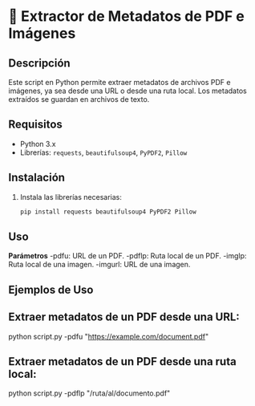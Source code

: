 # 📝 Extractor de Metadatos de PDF e Imágenes

## Descripción
Este script en Python permite extraer metadatos de archivos PDF e imágenes, ya sea desde una URL o desde una ruta local. Los metadatos extraídos se guardan en archivos de texto.

## Requisitos
- Python 3.x
- Librerías: `requests`, `beautifulsoup4`, `PyPDF2`, `Pillow`

## Instalación
1. Instala las librerías necesarias:
   ```bash
   pip install requests beautifulsoup4 PyPDF2 Pillow


## Uso
**Parámetros**
-pdfu: URL de un PDF.
-pdflp: Ruta local de un PDF.
-imglp: Ruta local de una imagen.
-imgurl: URL de una imagen.

## Ejemplos de Uso
## Extraer metadatos de un PDF desde una URL:
python script.py -pdfu "https://example.com/document.pdf"
## Extraer metadatos de un PDF desde una ruta local:
python script.py -pdflp "/ruta/al/documento.pdf"
